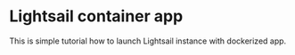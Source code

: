 # Lightsail container app

This is simple tutorial how to launch Lightsail instance with dockerized app.
